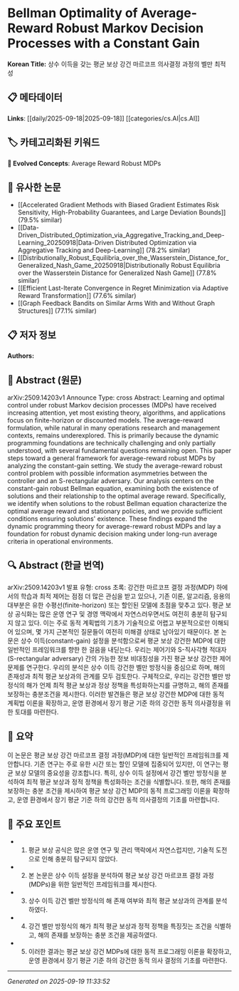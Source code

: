 
# Bellman Optimality of Average-Reward Robust Markov Decision Processes with a Constant Gain

**Korean Title:** 상수 이득을 갖는 평균 보상 강건 마르코프 의사결정 과정의 벨만 최적성

## 📋 메타데이터

**Links**: [[daily/2025-09-18|2025-09-18]] [[categories/cs.AI|cs.AI]]

## 🏷️ 카테고리화된 키워드
**🚀 Evolved Concepts**: Average Reward Robust MDPs

## 🔗 유사한 논문
- [[Accelerated Gradient Methods with Biased Gradient Estimates Risk Sensitivity, High-Probability Guarantees, and Large Deviation Bounds]] (79.5% similar)
- [[Data-Driven_Distributed_Optimization_via_Aggregative_Tracking_and_Deep-Learning_20250918|Data-Driven Distributed Optimization via Aggregative Tracking and Deep-Learning]] (78.2% similar)
- [[Distributionally_Robust_Equilibria_over_the_Wasserstein_Distance_for_Generalized_Nash_Game_20250918|Distributionally Robust Equilibria over the Wasserstein Distance for Generalized Nash Game]] (77.8% similar)
- [[Efficient Last-Iterate Convergence in Regret Minimization via Adaptive Reward Transformation]] (77.6% similar)
- [[Graph Feedback Bandits on Similar Arms With and Without Graph Structures]] (77.1% similar)

## 📋 저자 정보

**Authors:** 

## 📄 Abstract (원문)

arXiv:2509.14203v1 Announce Type: cross 
Abstract: Learning and optimal control under robust Markov decision processes (MDPs) have received increasing attention, yet most existing theory, algorithms, and applications focus on finite-horizon or discounted models. The average-reward formulation, while natural in many operations research and management contexts, remains underexplored. This is primarily because the dynamic programming foundations are technically challenging and only partially understood, with several fundamental questions remaining open. This paper steps toward a general framework for average-reward robust MDPs by analyzing the constant-gain setting. We study the average-reward robust control problem with possible information asymmetries between the controller and an S-rectangular adversary. Our analysis centers on the constant-gain robust Bellman equation, examining both the existence of solutions and their relationship to the optimal average reward. Specifically, we identify when solutions to the robust Bellman equation characterize the optimal average reward and stationary policies, and we provide sufficient conditions ensuring solutions' existence. These findings expand the dynamic programming theory for average-reward robust MDPs and lay a foundation for robust dynamic decision making under long-run average criteria in operational environments.

## 🔍 Abstract (한글 번역)

arXiv:2509.14203v1 발표 유형: cross 
초록: 강건한 마르코프 결정 과정(MDP) 하에서의 학습과 최적 제어는 점점 더 많은 관심을 받고 있으나, 기존 이론, 알고리즘, 응용의 대부분은 유한 수평선(finite-horizon) 또는 할인된 모델에 초점을 맞추고 있다. 평균 보상 공식화는 많은 운영 연구 및 경영 맥락에서 자연스러우면서도 여전히 충분히 탐구되지 않고 있다. 이는 주로 동적 계획법의 기초가 기술적으로 어렵고 부분적으로만 이해되어 있으며, 몇 가지 근본적인 질문들이 여전히 미해결 상태로 남아있기 때문이다. 본 논문은 상수 이득(constant-gain) 설정을 분석함으로써 평균 보상 강건한 MDP에 대한 일반적인 프레임워크를 향한 한 걸음을 내딛는다. 우리는 제어기와 S-직사각형 적대자(S-rectangular adversary) 간의 가능한 정보 비대칭성을 가진 평균 보상 강건한 제어 문제를 연구한다. 우리의 분석은 상수 이득 강건한 벨만 방정식을 중심으로 하며, 해의 존재성과 최적 평균 보상과의 관계를 모두 검토한다. 구체적으로, 우리는 강건한 벨만 방정식의 해가 언제 최적 평균 보상과 정상 정책을 특성화하는지를 규명하고, 해의 존재를 보장하는 충분조건을 제시한다. 이러한 발견들은 평균 보상 강건한 MDP에 대한 동적 계획법 이론을 확장하고, 운영 환경에서 장기 평균 기준 하의 강건한 동적 의사결정을 위한 토대를 마련한다.

## 📝 요약

이 논문은 평균 보상 강건 마르코프 결정 과정(MDP)에 대한 일반적인 프레임워크를 제안합니다. 기존 연구는 주로 유한 시간 또는 할인 모델에 집중되어 있지만, 이 연구는 평균 보상 모델의 중요성을 강조합니다. 특히, 상수 이득 설정에서 강건 벨만 방정식을 분석하여 최적 평균 보상과 정적 정책을 특성화하는 조건을 식별합니다. 또한, 해의 존재를 보장하는 충분 조건을 제시하여 평균 보상 강건 MDP의 동적 프로그래밍 이론을 확장하고, 운영 환경에서 장기 평균 기준 하의 강건한 동적 의사결정의 기초를 마련합니다.

## 🎯 주요 포인트

- 1. 평균 보상 공식은 많은 운영 연구 및 관리 맥락에서 자연스럽지만, 기술적 도전으로 인해 충분히 탐구되지 않았다.

- 2. 본 논문은 상수 이득 설정을 분석하여 평균 보상 강건 마르코프 결정 과정(MDPs)을 위한 일반적인 프레임워크를 제시한다.

- 3. 상수 이득 강건 벨만 방정식의 해 존재 여부와 최적 평균 보상과의 관계를 분석하였다.

- 4. 강건 벨만 방정식의 해가 최적 평균 보상과 정적 정책을 특징짓는 조건을 식별하고, 해의 존재를 보장하는 충분 조건을 제공하였다.

- 5. 이러한 결과는 평균 보상 강건 MDPs에 대한 동적 프로그래밍 이론을 확장하고, 운영 환경에서 장기 평균 기준 하의 강건한 동적 의사 결정의 기초를 마련한다.

---

*Generated on 2025-09-19 11:33:52*